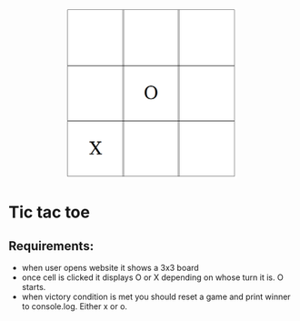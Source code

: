<p align="center">
  <img width="300" height="300" src="/tic-tac-toe/docs/image.png">
</p>

# Tic tac toe

## Requirements:
- when user opens website it shows a 3x3 board
- once cell is clicked it displays O or X depending on whose turn it is. O starts.
- when victory condition is met you should reset a game and print winner to console.log. Either x or o.